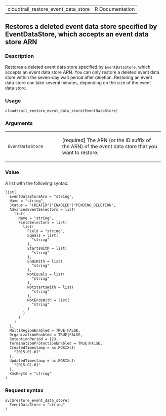 <table style="width: 100%;">
<tbody>
<tr class="odd">
<td>cloudtrail_restore_event_data_store</td>
<td style="text-align: right;">R Documentation</td>
</tr>
</tbody>
</table>

## Restores a deleted event data store specified by EventDataStore, which accepts an event data store ARN

### Description

Restores a deleted event data store specified by `EventDataStore`, which
accepts an event data store ARN. You can only restore a deleted event
data store within the seven-day wait period after deletion. Restoring an
event data store can take several minutes, depending on the size of the
event data store.

### Usage

    cloudtrail_restore_event_data_store(EventDataStore)

### Arguments

<table>
<colgroup>
<col style="width: 35%" />
<col style="width: 65%" />
</colgroup>
<tbody>
<tr class="odd">
<td><code
id="cloudtrail_restore_event_data_store_:_EventDataStore">EventDataStore</code></td>
<td><p>[required] The ARN (or the ID suffix of the ARN) of the event
data store that you want to restore.</p></td>
</tr>
</tbody>
</table>

### Value

A list with the following syntax:

    list(
      EventDataStoreArn = "string",
      Name = "string",
      Status = "CREATED"|"ENABLED"|"PENDING_DELETION",
      AdvancedEventSelectors = list(
        list(
          Name = "string",
          FieldSelectors = list(
            list(
              Field = "string",
              Equals = list(
                "string"
              ),
              StartsWith = list(
                "string"
              ),
              EndsWith = list(
                "string"
              ),
              NotEquals = list(
                "string"
              ),
              NotStartsWith = list(
                "string"
              ),
              NotEndsWith = list(
                "string"
              )
            )
          )
        )
      ),
      MultiRegionEnabled = TRUE|FALSE,
      OrganizationEnabled = TRUE|FALSE,
      RetentionPeriod = 123,
      TerminationProtectionEnabled = TRUE|FALSE,
      CreatedTimestamp = as.POSIXct(
        "2015-01-01"
      ),
      UpdatedTimestamp = as.POSIXct(
        "2015-01-01"
      ),
      KmsKeyId = "string"
    )

### Request syntax

    svc$restore_event_data_store(
      EventDataStore = "string"
    )
